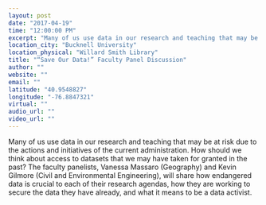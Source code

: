 ```yaml
---
layout: post
date: "2017-04-19"
time: "12:00:00 PM"
excerpt: "Many of us use data in our research and teaching that may be at risk due to the actions and initiatives of the current administration.  How ..."
location_city: "Bucknell University"
location_physical: "Willard Smith Library"
title: "“Save Our Data!” Faculty Panel Discussion"
author: ""
website: ""
email: ""
latitude: "40.9548827"
longitude: "-76.8847321"
virtual: ""
audio_url: ""
video_url: ""
---
```


Many of us use data in our research and teaching that may be at risk due to the actions and initiatives of the current administration.  How should we think about access to datasets that we may have taken for granted in the past? The faculty panelists, Vanessa Massaro (Geography) and Kevin Gilmore (Civil and Environmental Engineering), will share how endangered data is crucial to each of their research agendas, how they are working to secure the data they have already, and what it means to be a data activist. 
